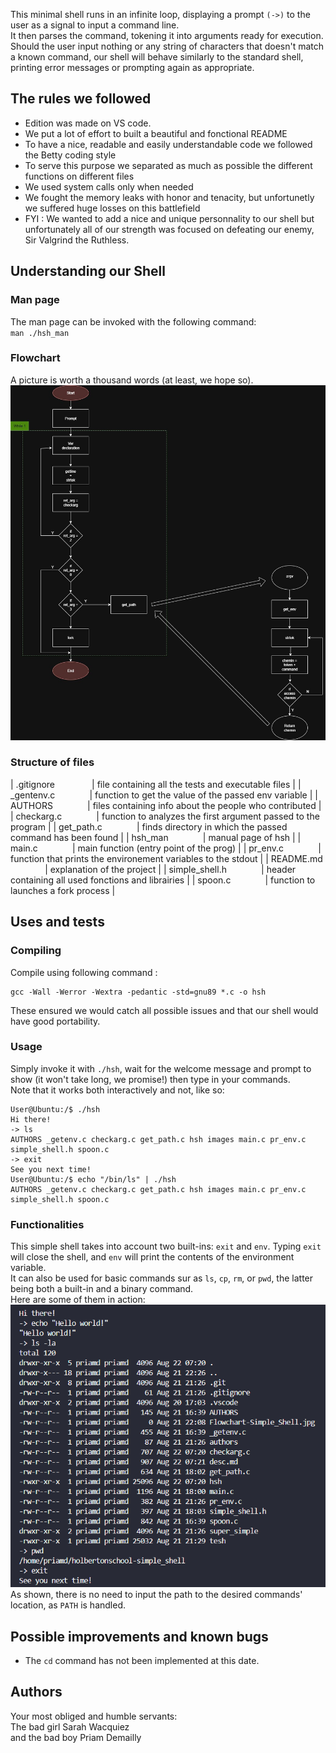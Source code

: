 This minimal shell runs in an infinite loop, displaying a prompt `(->)` to the user as a signal to input a command line.<br/>
It then parses the command, tokening it into arguments ready for execution.<br/> Should the user input nothing or any string of characters that doesn't match a known command, our shell will behave similarly to the standard shell, printing error messages or prompting again as appropriate.

## The rules we followed
+ Edition was made on VS code.
+ We put a lot of effort to built a beautiful and fonctional README
+ To have a nice, readable and easily understandable code we followed the Betty coding style
+ To serve this purpose we separated as much as possible the different functions on different files
+ We used system calls only when needed
+ We fought the memory leaks with honor and tenacity, but unfortunetly we suffered huge losses on this battlefield
+ FYI : We wanted to add a nice and unique personnality to our shell but unfortunately all of our strength was focused on defeating our enemy, Sir Valgrind the Ruthless.

## Understanding our Shell
### Man page
The man page can be invoked with the following command:<br/>
`man ./hsh_man`

### Flowchart
A picture is worth a thousand words (at least, we hope so).<br/>
![Flowchart demonstrating our thinking process](./images/flowchart-simple_shell.jpg)

### Structure of files
| .gitignore&nbsp;&nbsp;&nbsp;&nbsp;&nbsp;&nbsp;&nbsp;&nbsp;&nbsp;&nbsp;&nbsp;&nbsp;&nbsp;&nbsp;&nbsp;|	file containing all the tests and executable files |
| _gentenv.c&nbsp;&nbsp;&nbsp;&nbsp;&nbsp;&nbsp;&nbsp;&nbsp;&nbsp;&nbsp;&nbsp;&nbsp;&nbsp;&nbsp;|	function to get the value of the passed env variable |
| AUTHORS&nbsp;&nbsp;&nbsp;&nbsp;&nbsp;&nbsp;&nbsp;&nbsp;&nbsp;&nbsp;&nbsp;&nbsp;&nbsp;&nbsp;|	files containing info about the people who contributed |
| checkarg.c&nbsp;&nbsp;&nbsp;&nbsp;&nbsp;&nbsp;&nbsp;&nbsp;&nbsp;&nbsp;&nbsp;&nbsp;&nbsp;&nbsp;|	function to analyzes the first argument passed to the program |
| get_path.c&nbsp;&nbsp;&nbsp;&nbsp;&nbsp;&nbsp;&nbsp;&nbsp;&nbsp;&nbsp;&nbsp;&nbsp;&nbsp;&nbsp;|	finds directory in which the passed command has been found |
| hsh_man&nbsp;&nbsp;&nbsp;&nbsp;&nbsp;&nbsp;&nbsp;&nbsp;&nbsp;&nbsp;&nbsp;&nbsp;&nbsp;&nbsp;|	manual page of hsh |
| main.c&nbsp;&nbsp;&nbsp;&nbsp;&nbsp;&nbsp;&nbsp;&nbsp;&nbsp;&nbsp;&nbsp;&nbsp;&nbsp;&nbsp;|	main function (entry point of the prog) |
| pr_env.c&nbsp;&nbsp;&nbsp;&nbsp;&nbsp;&nbsp;&nbsp;&nbsp;&nbsp;&nbsp;&nbsp;&nbsp;&nbsp;&nbsp;|	function that prints the environement variables to the stdout |
| README.md &nbsp;&nbsp;&nbsp;&nbsp;&nbsp;&nbsp;&nbsp;&nbsp;&nbsp;&nbsp;&nbsp;&nbsp;&nbsp;&nbsp;|	explanation of the project |
| simple_shell.h&nbsp;&nbsp;&nbsp;&nbsp;&nbsp;&nbsp;&nbsp;&nbsp;&nbsp;&nbsp;&nbsp;&nbsp;&nbsp;&nbsp;|	header containing all used fonctions and librairies |
| spoon.c&nbsp;&nbsp;&nbsp;&nbsp;&nbsp;&nbsp;&nbsp;&nbsp;&nbsp;&nbsp;&nbsp;&nbsp;&nbsp;&nbsp;|	function to launches a fork process |

## Uses and tests
### Compiling
Compile using following command :
```
gcc -Wall -Werror -Wextra -pedantic -std=gnu89 *.c -o hsh
```
These ensured we would catch all possible issues and that our shell would have good portability.<br/>

### Usage
Simply invoke it with `./hsh`, wait for the welcome message and prompt to show (it won't take long, we promise!) then type in your commands.<br/>
Note that it works both interactively and not, like so:<br/>
```
User@Ubuntu:/$ ./hsh
Hi there!
-> ls
AUTHORS _getenv.c checkarg.c get_path.c hsh images main.c pr_env.c simple_shell.h spoon.c
-> exit
See you next time!
User@Ubuntu:/$ echo "/bin/ls" | ./hsh
AUTHORS _getenv.c checkarg.c get_path.c hsh images main.c pr_env.c simple_shell.h spoon.c
```
### Functionalities
This simple shell takes into account two built-ins: `exit` and `env`. Typing `exit` will close the shell, and `env` will print the contents of the environment variable.<br/>
It can also be used for basic commands sur as `ls`, `cp`, `rm`, or `pwd`, the latter being both a built-in and a binary command.<br/>
Here are some of them in action:<br/>
![Screen capture of our shell's output with various commands](./images/hsh-cmd_test.png)
<br/>As shown, there is no need to input the path to the desired commands' location, as `PATH` is handled.<br/>

## Possible improvements and known bugs
* The `cd` command has not been implemented at this date.

## Authors
Your most obliged and humble servants:
<br/>
The bad girl Sarah Wacquiez
<br/>
and the bad boy Priam Demailly
